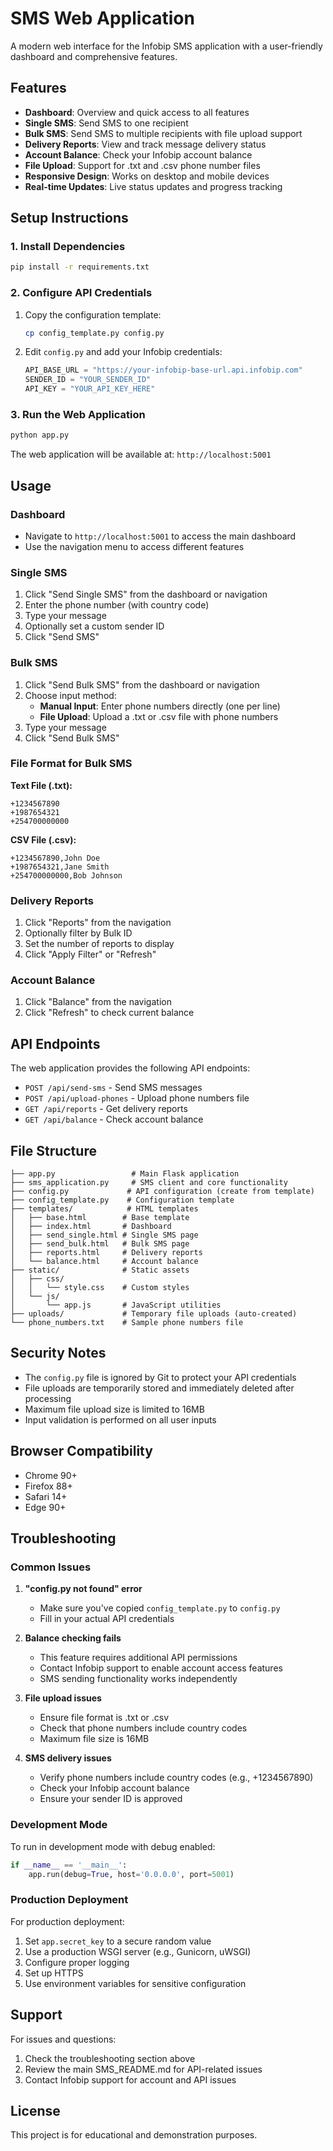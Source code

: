 # SMS Web Application

A modern web interface for the Infobip SMS application with a user-friendly dashboard and comprehensive features.

## Features

- **Dashboard**: Overview and quick access to all features
- **Single SMS**: Send SMS to one recipient
- **Bulk SMS**: Send SMS to multiple recipients with file upload support
- **Delivery Reports**: View and track message delivery status
- **Account Balance**: Check your Infobip account balance
- **File Upload**: Support for .txt and .csv phone number files
- **Responsive Design**: Works on desktop and mobile devices
- **Real-time Updates**: Live status updates and progress tracking

## Setup Instructions

### 1. Install Dependencies

```bash
pip install -r requirements.txt
```

### 2. Configure API Credentials

1. Copy the configuration template:
   ```bash
   cp config_template.py config.py
   ```

2. Edit `config.py` and add your Infobip credentials:
   ```python
   API_BASE_URL = "https://your-infobip-base-url.api.infobip.com"
   SENDER_ID = "YOUR_SENDER_ID"
   API_KEY = "YOUR_API_KEY_HERE"
   ```

### 3. Run the Web Application

```bash
python app.py
```

The web application will be available at: `http://localhost:5001`

## Usage

### Dashboard
- Navigate to `http://localhost:5001` to access the main dashboard
- Use the navigation menu to access different features

### Single SMS
1. Click "Send Single SMS" from the dashboard or navigation
2. Enter the phone number (with country code)
3. Type your message
4. Optionally set a custom sender ID
5. Click "Send SMS"

### Bulk SMS
1. Click "Send Bulk SMS" from the dashboard or navigation
2. Choose input method:
   - **Manual Input**: Enter phone numbers directly (one per line)
   - **File Upload**: Upload a .txt or .csv file with phone numbers
3. Type your message
4. Click "Send Bulk SMS"

### File Format for Bulk SMS

**Text File (.txt):**
```
+1234567890
+1987654321
+254700000000
```

**CSV File (.csv):**
```
+1234567890,John Doe
+1987654321,Jane Smith
+254700000000,Bob Johnson
```

### Delivery Reports
1. Click "Reports" from the navigation
2. Optionally filter by Bulk ID
3. Set the number of reports to display
4. Click "Apply Filter" or "Refresh"

### Account Balance
1. Click "Balance" from the navigation
2. Click "Refresh" to check current balance

## API Endpoints

The web application provides the following API endpoints:

- `POST /api/send-sms` - Send SMS messages
- `POST /api/upload-phones` - Upload phone numbers file
- `GET /api/reports` - Get delivery reports
- `GET /api/balance` - Check account balance

## File Structure

```
├── app.py                 # Main Flask application
├── sms_application.py     # SMS client and core functionality
├── config.py             # API configuration (create from template)
├── config_template.py    # Configuration template
├── templates/            # HTML templates
│   ├── base.html        # Base template
│   ├── index.html       # Dashboard
│   ├── send_single.html # Single SMS page
│   ├── send_bulk.html   # Bulk SMS page
│   ├── reports.html     # Delivery reports
│   └── balance.html     # Account balance
├── static/              # Static assets
│   ├── css/
│   │   └── style.css    # Custom styles
│   └── js/
│       └── app.js       # JavaScript utilities
├── uploads/             # Temporary file uploads (auto-created)
└── phone_numbers.txt    # Sample phone numbers file
```

## Security Notes

- The `config.py` file is ignored by Git to protect your API credentials
- File uploads are temporarily stored and immediately deleted after processing
- Maximum file upload size is limited to 16MB
- Input validation is performed on all user inputs

## Browser Compatibility

- Chrome 90+
- Firefox 88+
- Safari 14+
- Edge 90+

## Troubleshooting

### Common Issues

1. **"config.py not found" error**
   - Make sure you've copied `config_template.py` to `config.py`
   - Fill in your actual API credentials

2. **Balance checking fails**
   - This feature requires additional API permissions
   - Contact Infobip support to enable account access features
   - SMS sending functionality works independently

3. **File upload issues**
   - Ensure file format is .txt or .csv
   - Check that phone numbers include country codes
   - Maximum file size is 16MB

4. **SMS delivery issues**
   - Verify phone numbers include country codes (e.g., +1234567890)
   - Check your Infobip account balance
   - Ensure your sender ID is approved

### Development Mode

To run in development mode with debug enabled:

```python
if __name__ == '__main__':
    app.run(debug=True, host='0.0.0.0', port=5001)
```

### Production Deployment

For production deployment:

1. Set `app.secret_key` to a secure random value
2. Use a production WSGI server (e.g., Gunicorn, uWSGI)
3. Configure proper logging
4. Set up HTTPS
5. Use environment variables for sensitive configuration

## Support

For issues and questions:
1. Check the troubleshooting section above
2. Review the main SMS_README.md for API-related issues
3. Contact Infobip support for account and API issues

## License

This project is for educational and demonstration purposes.

